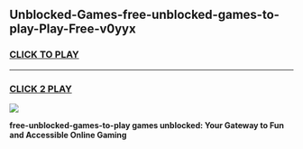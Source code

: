 
## Unblocked-Games-free-unblocked-games-to-play-Play-Free-v0yyx
<h3>
<a href="https://premium76.site?title=free-unblocked-games-to-play&ref=22A">CLICK TO PLAY</a></h3>
<hr>

<h3>
<a href="https://premium76.site?title=free-unblocked-games-to-play&ref=22A">CLICK 2 PLAY</a>
  
</h3>

<a href="https://premium76.site?title=free-unblocked-games-to-play&ref=22A"><img src="https://clearcache.store/games.png"></a>


**free-unblocked-games-to-play games unblocked: Your Gateway to Fun and Accessible Online Gaming**

